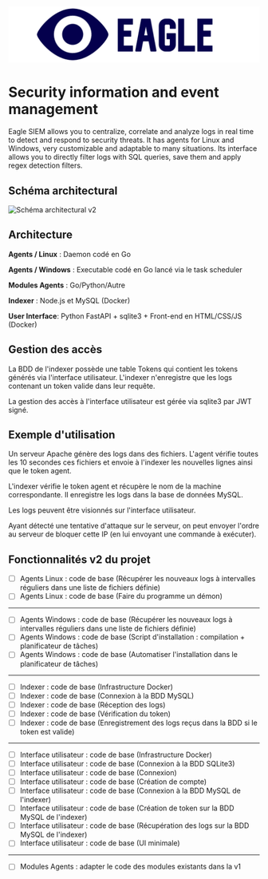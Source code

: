 ![Logo Eagle](images/logo.jpg)
# Security information and event management
Eagle SIEM allows you to centralize, correlate and analyze logs in real time to detect and respond to security threats. It has agents for Linux and Windows, very customizable and adaptable to many situations. Its interface allows you to directly filter logs with SQL queries, save them and apply regex detection filters.

## Schéma architectural
![Schéma architectural v2](images/schéma%20de%20concept%20architectural%20v2.png)

## Architecture
**Agents / Linux** : Daemon codé en Go

**Agents / Windows** : Executable codé en Go lancé via le task scheduler

**Modules Agents** : Go/Python/Autre

**Indexer** : Node.js et MySQL (Docker)

**User Interface**: Python FastAPI + sqlite3 + Front-end en HTML/CSS/JS (Docker)

## Gestion des accès
La BDD de l'indexer possède une table Tokens qui contient les tokens générés via l'interface utilisateur. L'indexer n'enregistre que les logs contenant un token valide dans leur requête.

La gestion des accès à l'interface utilisateur est gérée via sqlite3 par JWT signé.

## Exemple d'utilisation
Un serveur Apache génère des logs dans des fichiers. L'agent vérifie toutes les 10 secondes ces fichiers et envoie à l'indexer les nouvelles lignes ainsi que le token agent.

L'indexer vérifie le token agent et récupère le nom de la machine correspondante. Il enregistre les logs dans la base de données MySQL.

Les logs peuvent être visionnés sur l'interface utilisateur.

Ayant détecté une tentative d'attaque sur le serveur, on peut envoyer l'ordre au serveur de bloquer cette IP (en lui envoyant une commande à exécuter).

## Fonctionnalités v2 du projet
- [ ] Agents Linux : code de base (Récupérer les nouveaux logs à intervalles réguliers dans une liste de fichiers définie)
- [ ] Agents Linux : code de base (Faire du programme un démon)
---
- [ ] Agents Windows : code de base (Récupérer les nouveaux logs à intervalles réguliers dans une liste de fichiers définie)
- [ ] Agents Windows : code de base (Script d'installation : compilation + planificateur de tâches)
- [ ] Agents Windows : code de base (Automatiser l'installation dans le planificateur de tâches)
---
- [ ] Indexer : code de base (Infrastructure Docker)
- [ ] Indexer : code de base (Connexion à la BDD MySQL)
- [ ] Indexer : code de base (Réception des logs)
- [ ] Indexer : code de base (Vérification du token)
- [ ] Indexer : code de base (Enregistrement des logs reçus dans la BDD si le token est valide)
---
- [ ] Interface utilisateur : code de base (Infrastructure Docker)
- [ ] Interface utilisateur : code de base (Connexion à la BDD SQLite3)
- [ ] Interface utilisateur : code de base (Connexion)
- [ ] Interface utilisateur : code de base (Création de compte)
- [ ] Interface utilisateur : code de base (Connexion à la BDD MySQL de l'indexer)
- [ ] Interface utilisateur : code de base (Création de token sur la BDD MySQL de l'indexer)
- [ ] Interface utilisateur : code de base (Récupération des logs sur la BDD MySQL de l'indexer)
- [ ] Interface utilisateur : code de base (UI minimale)
---
- [ ] Modules Agents : adapter le code des modules existants dans la v1

